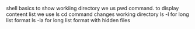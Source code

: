 shell basics
 to show workiing directory we us pwd command. to display conteent list we use ls
cd command changes working directory
ls -l for long list format
ls -la for long list format with hidden files

